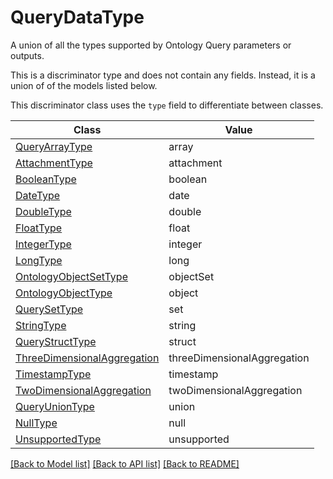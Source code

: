 # QueryDataType

A union of all the types supported by Ontology Query parameters or outputs.


This is a discriminator type and does not contain any fields. Instead, it is a union
of of the models listed below.

This discriminator class uses the `type` field to differentiate between classes.

| Class | Value
| ------------ | -------------
[QueryArrayType](QueryArrayType.md) | array
[AttachmentType](AttachmentType.md) | attachment
[BooleanType](BooleanType.md) | boolean
[DateType](DateType.md) | date
[DoubleType](DoubleType.md) | double
[FloatType](FloatType.md) | float
[IntegerType](IntegerType.md) | integer
[LongType](LongType.md) | long
[OntologyObjectSetType](OntologyObjectSetType.md) | objectSet
[OntologyObjectType](OntologyObjectType.md) | object
[QuerySetType](QuerySetType.md) | set
[StringType](StringType.md) | string
[QueryStructType](QueryStructType.md) | struct
[ThreeDimensionalAggregation](ThreeDimensionalAggregation.md) | threeDimensionalAggregation
[TimestampType](TimestampType.md) | timestamp
[TwoDimensionalAggregation](TwoDimensionalAggregation.md) | twoDimensionalAggregation
[QueryUnionType](QueryUnionType.md) | union
[NullType](NullType.md) | null
[UnsupportedType](UnsupportedType.md) | unsupported


[[Back to Model list]](../../README.md#documentation-for-models) [[Back to API list]](../../README.md#documentation-for-api-endpoints) [[Back to README]](../../README.md)
